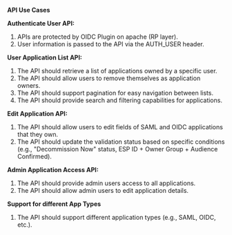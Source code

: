 
**API Use Cases**

**Authenticate User API:** 
1. APIs are protected by OIDC Plugin on apache (RP layer).
2. User information is passed to the API via the AUTH_USER header.

**User Application List API:**
1. The API should retrieve a list of applications owned by a specific user.
2. The API should allow users to remove themselves as application owners.
3. The API should support pagination for easy navigation between lists.
4. The API should provide search and filtering capabilities for applications.

**Edit Application API:**
1. The API should allow users to edit fields of SAML and OIDC applications that they own.
2. The API should update the validation status based on specific conditions (e.g., "Decommission Now" status, ESP ID + Owner Group + Audience Confirmed).

**Admin Application Access API:**
1. The API should provide admin users access to all applications.
2. The API should allow admin users to edit application details.

**Support for different App Types**
1. The API should support different application types (e.g., SAML, OIDC, etc.).
